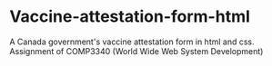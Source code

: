 # Vaccine-attestation-form-html
A Canada government's vaccine attestation form in html and css. Assignment of COMP3340 (World Wide Web System Development)
